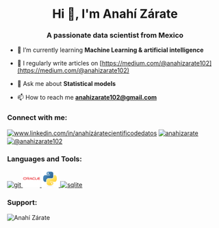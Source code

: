 <h1 align="center">Hi 👋, I'm Anahí Zárate</h1>
<h3 align="center">A passionate data scientist from Mexico</h3>

- 🌱 I’m currently learning **Machine Learning & artificial intelligence**

- 📝 I regularly write articles on [https://medium.com/@anahizarate102](https://medium.com/@anahizarate102)

- 💬 Ask me about **Statistical models**

- 📫 How to reach me **anahizarate102@gmail.com**

<h3 align="left">Connect with me:</h3>
<p align="left">
<a href="https://linkedin.com/in/www.linkedin.com/in/anahízáratecientificodedatos" target="blank"><img align="center" src="https://raw.githubusercontent.com/rahuldkjain/github-profile-readme-generator/master/src/images/icons/Social/linked-in-alt.svg" alt="www.linkedin.com/in/anahízáratecientificodedatos" height="30" width="40" /></a>
<a href="https://kaggle.com/anahizarate" target="blank"><img align="center" src="https://raw.githubusercontent.com/rahuldkjain/github-profile-readme-generator/master/src/images/icons/Social/kaggle.svg" alt="anahizarate" height="30" width="40" /></a>
<a href="https://medium.com/@anahizarate102" target="blank"><img align="center" src="https://raw.githubusercontent.com/rahuldkjain/github-profile-readme-generator/master/src/images/icons/Social/medium.svg" alt="@anahizarate102" height="30" width="40" /></a>
</p>

<h3 align="left">Languages and Tools:</h3>
<p align="left"> <a href="https://git-scm.com/" target="_blank" rel="noreferrer"> <img src="https://www.vectorlogo.zone/logos/git-scm/git-scm-icon.svg" alt="git" width="40" height="40"/> </a> <a href="https://www.oracle.com/" target="_blank" rel="noreferrer"> <img src="https://raw.githubusercontent.com/devicons/devicon/master/icons/oracle/oracle-original.svg" alt="oracle" width="40" height="40"/> </a> <a href="https://www.python.org" target="_blank" rel="noreferrer"> <img src="https://raw.githubusercontent.com/devicons/devicon/master/icons/python/python-original.svg" alt="python" width="40" height="40"/> </a> <a href="https://www.sqlite.org/" target="_blank" rel="noreferrer"> <img src="https://www.vectorlogo.zone/logos/sqlite/sqlite-icon.svg" alt="sqlite" width="40" height="40"/> </a> </p>

<h3 align="left">Support:</h3>
<p><a href="https://www.buymeacoffee.com/Anahí Zárate"> <img align="left" src="https://cdn.buymeacoffee.com/buttons/v2/default-yellow.png" height="50" width="210" alt="Anahí Zárate" /></a></p><br><br>

